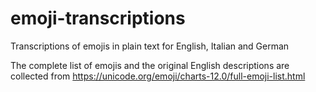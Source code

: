 # emoji-transcriptions
Transcriptions of emojis in plain text for English, Italian and German

The complete list of emojis and the original English descriptions are collected from https://unicode.org/emoji/charts-12.0/full-emoji-list.html
